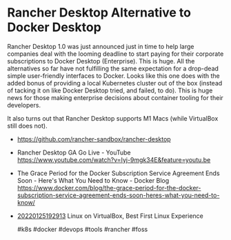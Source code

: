 # Rancher Desktop Alternative to Docker Desktop

Rancher Desktop 1.0 was just announced just in time to help large
companies deal with the looming deadline to start paying for their
corporate subscriptions to Docker Desktop (Enterprise). This is huge.
All the alternatives so far have not fulfilling the same expectation for
a drop-dead simple user-friendly interfaces to Docker. Looks like this
one does with the added bonus of providing a local Kubernetes cluster
out of the box (instead of tacking it on like Docker Desktop tried, and
failed, to do). This is huge news for those making enterprise decisions
about container tooling for their developers.

It also turns out that Rancher Desktop supports M1 Macs (while
VirtualBox still does not).

* <https://github.com/rancher-sandbox/rancher-desktop>

* Rancher Desktop GA Go Live - YouTube  
  <https://www.youtube.com/watch?v=Iyj-9mgk34E&feature=youtu.be>

* The Grace Period for the Docker Subscription Service Agreement Ends Soon - Here\'s What You Need to Know - Docker Blog  
  <https://www.docker.com/blog/the-grace-period-for-the-docker-subscription-service-agreement-ends-soon-heres-what-you-need-to-know/>

* [20220125192913](/20220125192913/) Linux on VirtualBox, Best First Linux Experience

    #k8s #docker #devops #tools #rancher #foss
